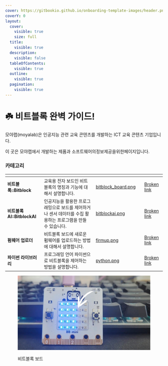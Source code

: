 ```yaml
---
cover: https://gitbookio.github.io/onboarding-template-images/header.png
coverY: 0
layout:
  cover:
    visible: true
    size: full
  title:
    visible: true
  description:
    visible: false
  tableOfContents:
    visible: true
  outline:
    visible: true
  pagination:
    visible: true
---
```


# ☘️ 비트블록 완벽 가이드!

모야랩(moyalab)은 인공지능 관련 교육 콘텐츠를 개발하는 ICT 교육 콘텐츠 기업입니다.

이  곳은 모야랩에서 개발하는 제품과 소프트웨어의정보제공을위한페이지입니다.     &#x20;

### 카테고리

<table data-view="cards"><thead><tr><th></th><th></th><th data-hidden data-card-cover data-type="files"></th><th data-hidden></th><th data-hidden data-card-target data-type="content-ref"></th></tr></thead><tbody><tr><td><strong>비트블록::Bitblock</strong></td><td>교육용 전자 보드인 비트블록의 명칭과 기능에 대해서 설명합니다.</td><td><a href=".gitbook/assets/bitblock_board.png">bitblock_board.png</a></td><td></td><td><a href="broken-reference">Broken link</a></td></tr><tr><td><strong>비트블록AI::BitblockAI</strong></td><td>인공지능을 활용한 프로그래밍으로 보드를 제어하거나 센서 데이터를 수집   활용하는  프로그램을 만들 수 있습니다.</td><td><a href=".gitbook/assets/bitblockai.png">bitblockai.png</a></td><td></td><td><a href="broken-reference">Broken link</a></td></tr><tr><td><strong>펌웨어 업로더</strong></td><td>비트블록 보드에 새로운 펌웨어를 업로드하는 방법에 대해서 설명합니다.</td><td><a href=".gitbook/assets/firmup.png">firmup.png</a></td><td></td><td><a href="broken-reference">Broken link</a></td></tr><tr><td><strong>파이썬 라이브러리</strong></td><td>프로그래밍 언어 파이썬으로 비트블록을 제어하는 방법을 설명합니다.</td><td><a href=".gitbook/assets/python.png">python.png</a></td><td></td><td><a href="broken-reference">Broken link</a></td></tr></tbody></table>

<figure><img src=".gitbook/assets/블루투스_연결대기-썸네일.jpg" alt=""><figcaption><p>비트블록 보드</p></figcaption></figure>
